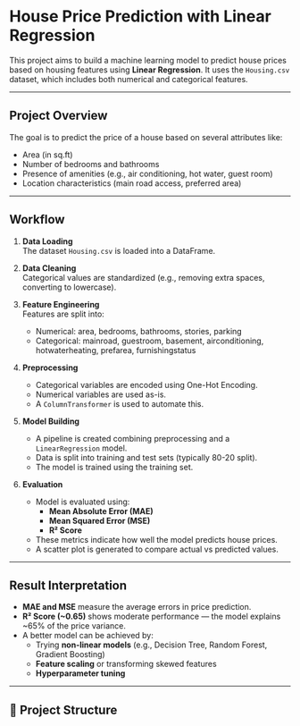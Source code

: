 #  House Price Prediction with Linear Regression

This project aims to build a machine learning model to predict house prices based on housing features using **Linear Regression**. It uses the `Housing.csv` dataset, which includes both numerical and categorical features.

---

## Project Overview

The goal is to predict the price of a house based on several attributes like:
- Area (in sq.ft)
- Number of bedrooms and bathrooms
- Presence of amenities (e.g., air conditioning, hot water, guest room)
- Location characteristics (main road access, preferred area)

---

## Workflow

1. **Data Loading**  
   The dataset `Housing.csv` is loaded into a DataFrame.

2. **Data Cleaning**  
   Categorical values are standardized (e.g., removing extra spaces, converting to lowercase).

3. **Feature Engineering**  
   Features are split into:
   - Numerical: area, bedrooms, bathrooms, stories, parking
   - Categorical: mainroad, guestroom, basement, airconditioning, hotwaterheating, prefarea, furnishingstatus

4. **Preprocessing**  
   - Categorical variables are encoded using One-Hot Encoding.
   - Numerical variables are used as-is.
   - A `ColumnTransformer` is used to automate this.

5. **Model Building**  
   - A pipeline is created combining preprocessing and a `LinearRegression` model.
   - Data is split into training and test sets (typically 80-20 split).
   - The model is trained using the training set.

6. **Evaluation**  
   - Model is evaluated using:
     - **Mean Absolute Error (MAE)**
     - **Mean Squared Error (MSE)**
     - **R² Score**
   - These metrics indicate how well the model predicts house prices.
   - A scatter plot is generated to compare actual vs predicted values.

---

## Result Interpretation

- **MAE and MSE** measure the average errors in price prediction.
- **R² Score (~0.65)** shows moderate performance — the model explains ~65% of the price variance.
- A better model can be achieved by:
  - Trying **non-linear models** (e.g., Decision Tree, Random Forest, Gradient Boosting)
  - **Feature scaling** or transforming skewed features
  - **Hyperparameter tuning**

---

## 📁 Project Structure

